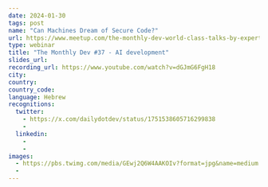 ```yaml
---
date: 2024-01-30
tags: post
name: "Can Machines Dream of Secure Code?"
url: https://www.meetup.com/the-monthly-dev-world-class-talks-by-expert-developers/events/298622693
type: webinar
title: "The Monthly Dev #37 - AI development"
slides_url:
recording_url: https://www.youtube.com/watch?v=dGJmG6FgH18
city: 
country: 
country_code:
language: Hebrew
recognitions:
  twitter:
    - https://x.com/dailydotdev/status/1751538605716299838
    - 
  linkedin:
    - 
    - 
images:
  - https://pbs.twimg.com/media/GEwj2Q6W4AAKOIv?format=jpg&name=medium  
  - 
---
```

